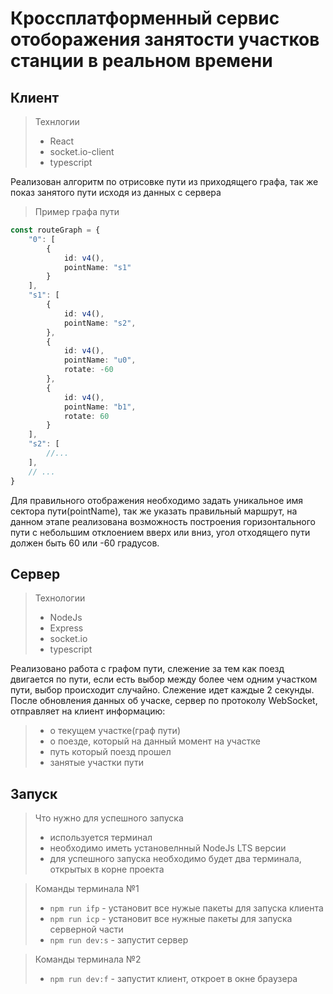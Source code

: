 # Кроссплатформенный сервис отоборажения занятости участков станции в реальном времени

## Клиент

> Технлогии
>- React
>- socket.io-client
>- typescript

Реализован алгоритм по отрисовке пути из приходящего графа, так же показ занятого пути исходя из данных с сервера

> Пример графа пути

```ts
const routeGraph = {
    "0": [
        {
            id: v4(),
            pointName: "s1"
        }
    ],
    "s1": [
        {
            id: v4(),
            pointName: "s2",
        },
        {
            id: v4(),
            pointName: "u0",
            rotate: -60
        },
        {
            id: v4(),
            pointName: "b1",
            rotate: 60
        }
    ],
    "s2": [
        //...
    ],
    // ...
}

```

Для правильного отображения необходимо задать уникальное имя сектора пути(pointName), так же
указать правильный маршрут, на данном этапе реализована возможность построения горизонтального
пути с небольшим отклоением вверх или вниз, угол отходящего пути должен быть 60 или -60 градусов.

## Сервер

> Технологии
> - NodeJs
> - Express
> - socket.io
> - typescript

Реализовано работа с графом пути, слежение за тем как поезд двигается по пути, если есть выбор между более чем одним
участком пути, выбор происходит случайно. Слежение идет каждые 2 секунды. После обновления данных об учаске, сервер
по протоколу WebSocket, отправляет на клиент информацию:
> - о текущем участке(граф пути)
> - о поезде, который на данный момент на участке
> - путь который поезд прошел
> - занятые участки пути


## Запуск

> Что нужно для успешного запуска
> - используется терминал
> - необходимо иметь установелнный NodeJs LTS версии
> - для успешного запуска необходимо будет два терминала, открытых в корне проекта

> Команды терминала №1
> - ```npm run ifp``` - установит все нужые пакеты для запуска клиента
> - ```npm run icp``` - установит все нужные пакеты для запуска серверной части
> - ```npm run dev:s``` - запустит сервер

> Команды терминала №2
> - ```npm run dev:f``` - запустит клиент, откроет в окне браузера


